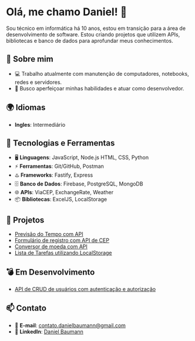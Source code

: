 # Olá, me chamo Daniel! 👋

Sou técnico em informática há 10 anos, estou em transição para a área de desenvolvimento de software. Estou criando projetos que utilizem APIs, bibliotecas e banco de dados para aprofundar meus conhecimentos.

## 🚀 Sobre mim

- 💻 Trabalho atualmente com manutenção de computadores, notebooks, redes e servidores.
- 🎯 Busco aperfeiçoar minhas habilidades e atuar como desenvolvedor.

## 🌍 Idiomas

- **Ingles**: Intermediário

## 🔧 Tecnologias e Ferramentas

- 🖥️ **Linguagens**: JavaScript, Node.js HTML, CSS, Python
- ⚡ **Ferramentas**: Git/GitHub, Postman
- ♨️ **Frameworks**: Fastify, Express
- 🗄️ **Banco de Dados**: Firebase, PostgreSQL, MongoDB
- 🌐 **APIs**: ViaCEP, ExchangeRate, Weather
- 📦 **Bibliotecas**: ExcelJS, LocalStorage

## 📌 Projetos

- [Previsão do Tempo com API](https://weather-now-beryl.vercel.app/)
- [Formulário de registro com API de CEP](https://fast-cep-reg.vercel.app/)
- [Conversor de moeda com API](https://convert-easy-smoky.vercel.app/)
- [Lista de Tarefas utilizando LocalStorage](https://task-vault-eight.vercel.app/)

## 💣 Em Desenvolvimento
- [API de CRUD de usuários com autenticação e autorização](https://github.com/BregNights/users-node-api)

## 📫 Contato

- 📧 **E-mail**: contato.danielbaumann@gmail.com
- 💼 **LinkedIn**: [Daniel Baumann](https://www.linkedin.com/in/eudanielbaumann/)